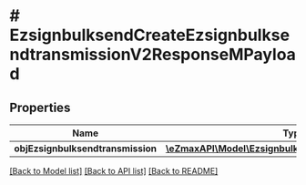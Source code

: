 # # EzsignbulksendCreateEzsignbulksendtransmissionV2ResponseMPayload

## Properties

Name | Type | Description | Notes
------------ | ------------- | ------------- | -------------
**objEzsignbulksendtransmission** | [**\eZmaxAPI\Model\EzsignbulksendtransmissionResponse**](EzsignbulksendtransmissionResponse.md) |  |

[[Back to Model list]](../../README.md#models) [[Back to API list]](../../README.md#endpoints) [[Back to README]](../../README.md)
